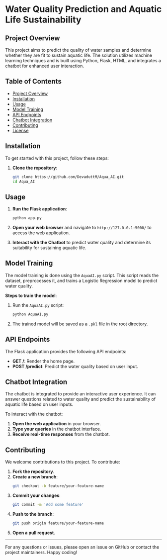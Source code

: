 # Water Quality Prediction and Aquatic Life Sustainability

## Project Overview

This project aims to predict the quality of water samples and determine whether they are fit to sustain aquatic life. The solution utilizes machine learning techniques and is built using Python, Flask, HTML, and integrates a chatbot for enhanced user interaction.

## Table of Contents

- [Project Overview](#project-overview)
- [Installation](#installation)
- [Usage](#usage)
- [Model Training](#model-training)
- [API Endpoints](#api-endpoints)
- [Chatbot Integration](#chatbot-integration)
- [Contributing](#contributing)
- [License](#license)

## Installation

To get started with this project, follow these steps:

1. **Clone the repository**:
    ```bash
    git clone https://github.com/DevaduttM/Aqua_AI.git
    cd Aqua_AI
    ```

## Usage

1. **Run the Flask application**:
    ```bash
    python app.py
    ```

2. **Open your web browser** and navigate to `http://127.0.0.1:5000/` to access the web application.

3. **Interact with the Chatbot** to predict water quality and determine its suitability for sustaining aquatic life.

## Model Training

The model training is done using the `AquaAI.py` script. This script reads the dataset, preprocesses it, and trains a Logistic Regression model to predict water quality.

**Steps to train the model**:

1. Run the `AquaAI.py` script:
    ```bash
    python AquaAI.py
    ```
2. The trained model will be saved as a `.pkl` file in the root directory.

## API Endpoints

The Flask application provides the following API endpoints:

- **GET /**: Render the home page.
- **POST /predict**: Predict the water quality based on user input.

## Chatbot Integration

The chatbot is integrated to provide an interactive user experience. It can answer questions related to water quality and predict the sustainability of aquatic life based on user inputs.

To interact with the chatbot:

1. **Open the web application** in your browser.
2. **Type your queries** in the chatbot interface.
3. **Receive real-time responses** from the chatbot.

## Contributing

We welcome contributions to this project. To contribute:

1. **Fork the repository**.
2. **Create a new branch**:
    ```bash
    git checkout -b feature/your-feature-name
    ```
3. **Commit your changes**:
    ```bash
    git commit -m 'Add some feature'
    ```
4. **Push to the branch**:
    ```bash
    git push origin feature/your-feature-name
    ```
5. **Open a pull request**.

---

For any questions or issues, please open an issue on GitHub or contact the project maintainers. Happy coding!
